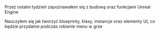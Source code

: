 ﻿Przez ostatni tydzień zapoznawałem się z budową oraz funkcjami Unreal Engine

Nauczyłem się jak tworzyć blueprinty, klasy, instancje oraz elementy UI, co będzie przydatne podczas robienie menu w grze